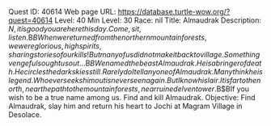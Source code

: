 Quest ID: 40614
Web page URL: https://database.turtle-wow.org/?quest=40614
Level: 40
Min Level: 30
Race: nil
Title: Almaudrak
Description: $N, it is good you are here this day. Come, sit, listen.$B$BWhen we returned from the northern mountain forests, we were glorious, high spirits, sharing stories of our kills! But many of us did not make it back to village. Something vengeful sought us out...$B$BWe named the beast Almaudrak. He is a bringer of death. He circles the dark skies still. Rarely do I tell anyone of Almaudrak. Many think he is legend. Whoever seeks him out is never seen again. But I know his lair. It is far to the north, near the path to the mountain forests, near ruined elven tower.$B$BIf you wish to be a true name among us. Find and kill Almaudrak.
Objective: Find Almaudrak, slay him and return his heart to Jochi at Magram Village in Desolace.

